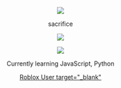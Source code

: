 <p align="center">  
<img src="https://cdn.discordapp.com/attachments/1105575975711944817/1109235472741449748/a_861cec4f91eaa0e835c459493a8d5177.gif">
</p>
<p align="center">
    sacrifice
<p align="center">  
<img src="https://komarev.com/ghpvc/?username=sacrificee&color=grey">
</p>
    <p align="center">
  <img src="https://discord.c99.nl/widget/theme-4/726171363139911770.png"/>
</p>
<p align="center">
Currently learning JavaScript, Python
<p align="center">
    <a href="https://www.roblox.com/users/3077523961/profile">Roblox User target="_blank" </a>
